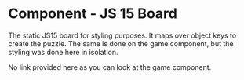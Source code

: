 # Component - JS 15 Board

The static JS15 board for styling purposes.
It maps over object keys to create the puzzle.
The same is done on the game component, but the styling was done here in isolation.

No link provided here as you can look at the game component.
